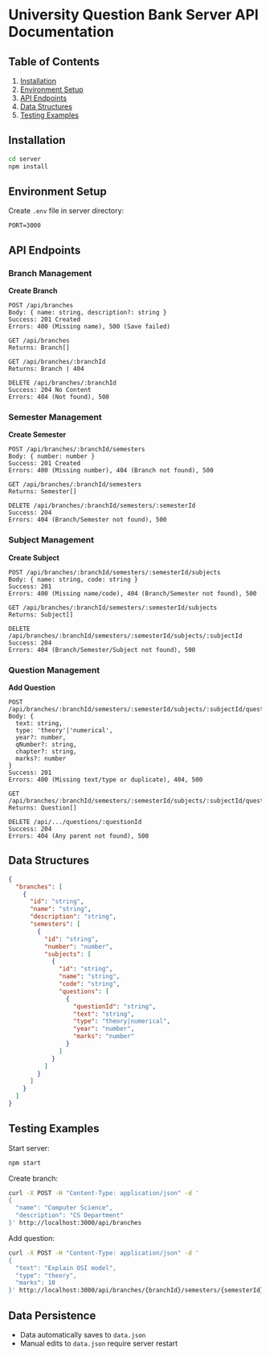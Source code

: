 # University Question Bank Server API Documentation

## Table of Contents
1. [Installation](#installation)
2. [Environment Setup](#environment-setup)
3. [API Endpoints](#api-endpoints)
4. [Data Structures](#data-structures)
5. [Testing Examples](#testing-examples)

## Installation
```bash
cd server
npm install
```

## Environment Setup
Create `.env` file in server directory:
```env
PORT=3000
```

## API Endpoints

### Branch Management
**Create Branch**
```
POST /api/branches
Body: { name: string, description?: string }
Success: 201 Created
Errors: 400 (Missing name), 500 (Save failed)

GET /api/branches
Returns: Branch[]

GET /api/branches/:branchId
Returns: Branch | 404

DELETE /api/branches/:branchId
Success: 204 No Content
Errors: 404 (Not found), 500
```

### Semester Management
**Create Semester**
```
POST /api/branches/:branchId/semesters
Body: { number: number }
Success: 201 Created
Errors: 400 (Missing number), 404 (Branch not found), 500

GET /api/branches/:branchId/semesters
Returns: Semester[]

DELETE /api/branches/:branchId/semesters/:semesterId
Success: 204
Errors: 404 (Branch/Semester not found), 500
```

### Subject Management
**Create Subject**
```
POST /api/branches/:branchId/semesters/:semesterId/subjects
Body: { name: string, code: string }
Success: 201
Errors: 400 (Missing name/code), 404 (Branch/Semester not found), 500

GET /api/branches/:branchId/semesters/:semesterId/subjects
Returns: Subject[]

DELETE /api/branches/:branchId/semesters/:semesterId/subjects/:subjectId
Success: 204
Errors: 404 (Branch/Semester/Subject not found), 500
```

### Question Management
**Add Question**
```
POST /api/branches/:branchId/semesters/:semesterId/subjects/:subjectId/questions
Body: { 
  text: string,
  type: 'theory'|'numerical',
  year?: number,
  qNumber?: string,
  chapter?: string,
  marks?: number
}
Success: 201
Errors: 400 (Missing text/type or duplicate), 404, 500

GET /api/branches/:branchId/semesters/:semesterId/subjects/:subjectId/questions
Returns: Question[]

DELETE /api/.../questions/:questionId
Success: 204
Errors: 404 (Any parent not found), 500
```

## Data Structures

```json
{
  "branches": [
    {
      "id": "string",
      "name": "string",
      "description": "string",
      "semesters": [
        {
          "id": "string",
          "number": "number",
          "subjects": [
            {
              "id": "string",
              "name": "string",
              "code": "string",
              "questions": [
                {
                  "questionId": "string",
                  "text": "string",
                  "type": "theory|numerical",
                  "year": "number",
                  "marks": "number"
                }
              ]
            }
          ]
        }
      ]
    }
  ]
}
```

## Testing Examples

Start server:
```bash
npm start
```

Create branch:
```bash
curl -X POST -H "Content-Type: application/json" -d '
{
  "name": "Computer Science",
  "description": "CS Department"
}' http://localhost:3000/api/branches
```

Add question:
```bash
curl -X POST -H "Content-Type: application/json" -d '
{
  "text": "Explain OSI model",
  "type": "theory",
  "marks": 10
}' http://localhost:3000/api/branches/{branchId}/semesters/{semesterId}/subjects/{subjectId}/questions
```

## Data Persistence
- Data automatically saves to `data.json`
- Manual edits to `data.json` require server restart